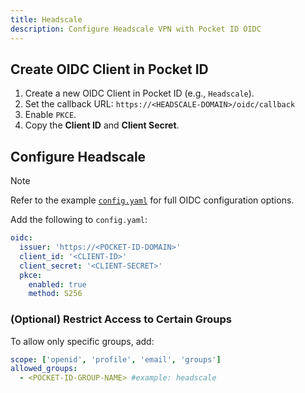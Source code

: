 ```yaml
---
title: Headscale
description: Configure Headscale VPN with Pocket ID OIDC
---
```


## Create OIDC Client in Pocket ID

1. Create a new OIDC Client in Pocket ID (e.g., `Headscale`).
2. Set the callback URL: `https://<HEADSCALE-DOMAIN>/oidc/callback`
3. Enable `PKCE`.
4. Copy the **Client ID** and **Client Secret**.

## Configure Headscale

> [!NOTE]
> Refer to the example [`config.yaml`](https://github.com/juanfont/headscale/blob/main/config-example.yaml) for full OIDC configuration options.

Add the following to `config.yaml`:

```yaml
oidc:
  issuer: 'https://<POCKET-ID-DOMAIN>'
  client_id: '<CLIENT-ID>'
  client_secret: '<CLIENT-SECRET>'
  pkce:
    enabled: true
    method: S256
```

### (Optional) Restrict Access to Certain Groups

To allow only specific groups, add:

```yaml
scope: ['openid', 'profile', 'email', 'groups']
allowed_groups:
  - <POCKET-ID-GROUP-NAME> #example: headscale
```
